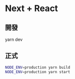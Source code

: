 # Next + React 

## 開發
yarn dev

## 正式
```bash
NODE_ENV=production yarn build
NODE_ENV=production yarn start
```

